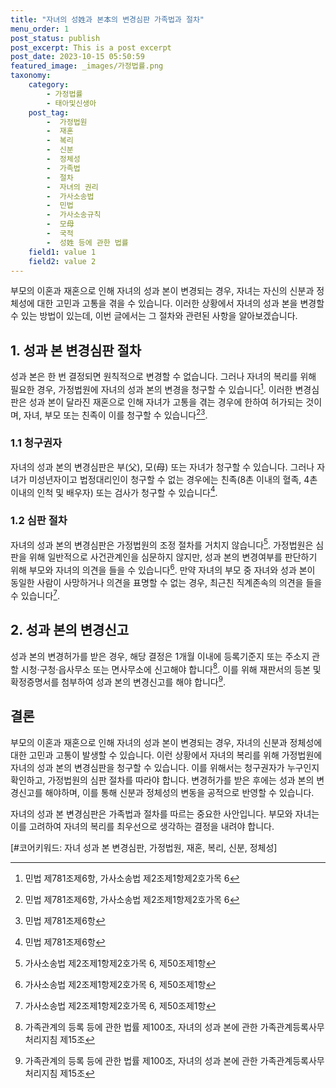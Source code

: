 ```yaml
---
title: "자녀의 성姓과 본本의 변경심판 가족법과 절차"
menu_order: 1
post_status: publish
post_excerpt: This is a post excerpt
post_date: 2023-10-15 05:50:59
featured_image: _images/가정법률.png
taxonomy:
    category:
        - 가정법률
        - 태아및신생아
    post_tag:
        -  가정법원
        -  재혼
        -  복리
        -  신분
        -  정체성
        -  가족법
        -  절차
        -  자녀의 권리
        -  가사소송법
        -  민법
        -  가사소송규칙
        -  모母
        -  국적
        -  성姓 등에 관한 법률
    field1: value 1
    field2: value 2
---
```




부모의 이혼과 재혼으로 인해 자녀의 성과 본이 변경되는 경우, 자녀는 자신의 신분과 정체성에 대한 고민과 고통을 겪을 수 있습니다. 이러한 상황에서 자녀의 성과 본을 변경할 수 있는 방법이 있는데, 이번 글에서는 그 절차와 관련된 사항을 알아보겠습니다.

## 1. 성과 본 변경심판 절차

성과 본은 한 번 결정되면 원칙적으로 변경할 수 없습니다. 그러나 자녀의 복리를 위해 필요한 경우, 가정법원에 자녀의 성과 본의 변경을 청구할 수 있습니다[^1^]. 이러한 변경심판은 성과 본이 달라진 재혼으로 인해 자녀가 고통을 겪는 경우에 한하여 허가되는 것이며, 자녀, 부모 또는 친족이 이를 청구할 수 있습니다[^1^][^2^].

### 1.1 청구권자

자녀의 성과 본의 변경심판은 부(父), 모(母) 또는 자녀가 청구할 수 있습니다. 그러나 자녀가 미성년자이고 법정대리인이 청구할 수 없는 경우에는 친족(8촌 이내의 혈족, 4촌 이내의 인척 및 배우자) 또는 검사가 청구할 수 있습니다[^2^].

### 1.2 심판 절차

자녀의 성과 본의 변경심판은 가정법원의 조정 절차를 거치지 않습니다[^3^]. 가정법원은 심판을 위해 일반적으로 사건관계인을 심문하지 않지만, 성과 본의 변경여부를 판단하기 위해 부모와 자녀의 의견을 들을 수 있습니다[^3^]. 만약 자녀의 부모 중 자녀와 성과 본이 동일한 사람이 사망하거나 의견을 표명할 수 없는 경우, 최근친 직계존속의 의견을 들을 수 있습니다[^3^].

## 2. 성과 본의 변경신고

성과 본의 변경허가를 받은 경우, 해당 결정은 1개월 이내에 등록기준지 또는 주소지 관할 시청·구청·읍사무소 또는 면사무소에 신고해야 합니다[^4^]. 이를 위해 재판서의 등본 및 확정증명서를 첨부하여 성과 본의 변경신고를 해야 합니다[^4^].

## 결론

부모의 이혼과 재혼으로 인해 자녀의 성과 본이 변경되는 경우, 자녀의 신분과 정체성에 대한 고민과 고통이 발생할 수 있습니다. 이런 상황에서 자녀의 복리를 위해 가정법원에 자녀의 성과 본의 변경심판을 청구할 수 있습니다. 이를 위해서는 청구권자가 누구인지 확인하고, 가정법원의 심판 절차를 따라야 합니다. 변경허가를 받은 후에는 성과 본의 변경신고를 해야하며, 이를 통해 신분과 정체성의 변동을 공적으로 반영할 수 있습니다.

자녀의 성과 본 변경심판은 가족법과 절차를 따르는 중요한 사안입니다. 부모와 자녀는 이를 고려하여 자녀의 복리를 최우선으로 생각하는 결정을 내려야 합니다.

[#코어키워드: 자녀 성과 본 변경심판, 가정법원, 재혼, 복리, 신분, 정체성] 

[^1^]: 민법 제781조제6항, 가사소송법 제2조제1항제2호가목 6 
[^2^]: 민법 제781조제6항
[^3^]: 가사소송법 제2조제1항제2호가목 6, 제50조제1항
[^4^]: 가족관계의 등록 등에 관한 법률 제100조, 자녀의 성과 본에 관한 가족관계등록사무 처리지침 제15조

